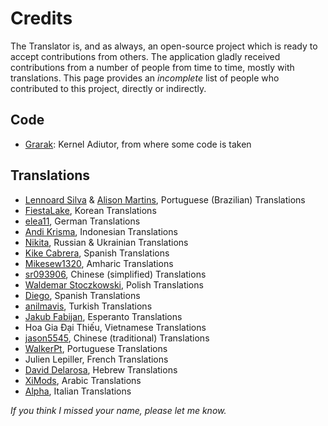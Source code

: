 # Credits
The Translator is, and as always, an open-source project which is ready to accept contributions from others. The application gladly received contributions from a number of people from time to time, mostly with translations. This page provides an <i>incomplete</i> list of people who contributed to this project, directly or indirectly.

## Code
* [Grarak](https://github.com/Grarak/): Kernel Adiutor, from where some code is taken

## Translations
* [Lennoard Silva](https://github.com/Lennoard) & [Alison Martins](https://github.com/Alimsoftware), Portuguese (Brazilian) Translations
* [FiestaLake](https://github.com/FiestaLake), Korean Translations
* [elea11](https://github.com/elea11), German Translations
* [Andi Krisma](https://github.com/NiNjA1998), Indonesian Translations
* [Nikita](https://t.me/MONSTER_PC), Russian & Ukrainian Translations
* [Kike Cabrera](https://github.com/kikecalpe), Spanish Translations
* [Mikesew1320](https://github.com/Mikesew1320), Amharic Translations
* [sr093906](https://github.com/sr093906), Chinese (simplified) Translations
* [Waldemar Stoczkowski](https://github.com/WaldiSt), Polish Translations
* [Diego](https://github.com/sguinetti), Spanish Translations
* [anilmavis](https://github.com/anilmavis), Turkish Translations
* [Jakub Fabijan](https://github.com/jakubfabijan), Esperanto Translations
* Hoa Gia Đại Thiếu, Vietnamese Translations
* [jason5545](https://github.com/jason5545), Chinese (traditional) Translations
* [WalkerPt](https://github.com/WalkerPt), Portuguese Translations
* Julien Lepiller, French Translations
* [David Delarosa](https://github.com/xdavidel), Hebrew Translations
* [XiMods](https://t.me/XiModsOfficial), Arabic Translations
* [Alpha](https://github.com/alpha4041), Italian Translations

_If you think I missed your name, please let me know._